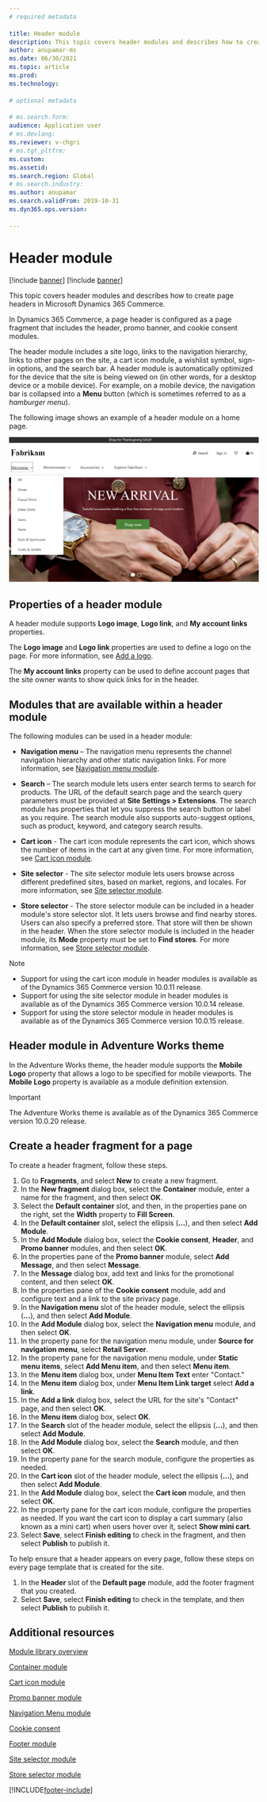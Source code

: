 ```yaml
---
# required metadata

title: Header module
description: This topic covers header modules and describes how to create page headers in Microsoft Dynamics 365 Commerce.
author: anupamar-ms
ms.date: 06/30/2021
ms.topic: article
ms.prod: 
ms.technology: 

# optional metadata

# ms.search.form: 
audience: Application user
# ms.devlang: 
ms.reviewer: v-chgri
# ms.tgt_pltfrm: 
ms.custom: 
ms.assetid: 
ms.search.region: Global
# ms.search.industry: 
ms.author: anupamar
ms.search.validFrom: 2019-10-31
ms.dyn365.ops.version: 

---
```


# Header module

[!include [banner](includes/banner.md)]
[!include [banner](includes/preview-banner.md)]

This topic covers header modules and describes how to create page headers in Microsoft Dynamics 365 Commerce.

In Dynamics 365 Commerce, a page header is configured as a page fragment that includes the header, promo banner, and cookie consent modules. 

The header module includes a site logo, links to the navigation hierarchy, links to other pages on the site, a cart icon module, a wishlist symbol, sign-in options, and the search bar. A header module is automatically optimized for the device that the site is being viewed on (in other words, for a desktop device or a mobile device). For example, on a mobile device, the navigation bar is collapsed into a **Menu** button (which is sometimes referred to as a *hamburger menu*).

The following image shows an example of a header module on a home page.

![Example of a header module](./media/ecommerce-header.png)

## Properties of a header module

A header module supports **Logo image**, **Logo link**, and **My account links** properties. 

The **Logo image** and **Logo link** properties are used to define a logo on the page. For more information, see [Add a logo](add-logo.md). 

The **My account links** property can be used to define account pages that the site owner wants to show quick links for in the header.

## Modules that are available within a header module

The following modules can be used in a header module:

- **Navigation menu** – The navigation menu represents the channel navigation hierarchy and other static navigation links. For more information, see [Navigation menu module](nav-menu-module.md).

- **Search** – The search module lets users enter search terms to search for products. The URL of the default search page and the search query parameters must be provided at **Site Settings \> Extensions**. The search module has properties that let you suppress the search button or label as you require. The search module also supports auto-suggest options, such as product, keyword, and category search results.

- **Cart icon** - The cart icon module represents the cart icon, which shows the number of items in the cart at any given time. For more information, see [Cart icon module](cart-icon-module.md).

- **Site selector** - The site selector module lets users browse across different predefined sites, based on market, regions, and locales. For more information, see [Site selector module](site-selector.md).

- **Store selector** - The store selector module can be included in a header module's store selector slot. It lets users browse and find nearby stores. Users can also specify a preferred store. That store will then be shown in the header. When the store selector module is included in the header module, its **Mode** property must be set to **Find stores**. For more information, see [Store selector module](store-selector.md).

> [!NOTE]
> - Support for using the cart icon module in header modules is available as of the Dynamics 365 Commerce version 10.0.11 release.
> - Support for using the site selector module in header modules is available as of the Dynamics 365 Commerce version 10.0.14 release.
> - Support for using the store selector module in header modules is available as of the Dynamics 365 Commerce version 10.0.15 release.

## Header module in Adventure Works theme

In the Adventure Works theme, the header module supports the **Mobile Logo** property that allows a logo to be specified for mobile viewports. The **Mobile Logo** property is available as a module definition extension.

> [!IMPORTANT]
> The Adventure Works theme is available as of the Dynamics 365 Commerce version 10.0.20 release.

## Create a header fragment for a page

To create a header fragment, follow these steps.

1. Go to **Fragments**, and select **New** to create a new fragment.
1. In the **New fragment** dialog box, select the **Container** module, enter a name for the fragment, and then select **OK**.
1. Select the **Default container** slot, and then, in the properties pane on the right, set the **Width** property to **Fill Screen**.
1. In the **Default container** slot, select the ellipsis (**...**), and then select **Add Module**.
1. In the **Add Module** dialog box, select the **Cookie consent**, **Header**, and **Promo banner** modules, and then select **OK**.
1. In the properties pane of the **Promo banner** module, select **Add Message**, and then select **Message**.
1. In the **Message** dialog box, add text and links for the promotional content, and then select **OK**.
1. In the properties pane of the **Cookie consent** module, add and configure text and a link to the site privacy page.
1. In the **Navigation menu** slot of the header module, select the ellipsis (**...**), and then select **Add Module**.
1. In the **Add Module** dialog box, select the **Navigation menu** module, and then select **OK**.
1. In the property pane for the navigation menu module, under **Source for navigation menu**, select **Retail Server**.
1. In the property pane for the navigation menu module, under **Static menu items**, select **Add Menu item**, and then select **Menu item**. 
1. In the **Menu item** dialog box, under **Menu Item Text** enter "Contact."
1. In the **Menu item** dialog box, under **Menu Item Link target** select **Add a link**.
1. In the **Add a link** dialog box, select the URL for the site's "Contact" page, and then select **OK**.  
1. In the **Menu item** dialog box, select **OK**.
1. In the **Search** slot of the header module, select the ellipsis (**...**), and then select **Add Module**.
1. In the **Add Module** dialog box, select the **Search** module, and then select **OK**.
1. In the property pane for the search module, configure the properties as needed.
1. In the **Cart icon** slot of the header module, select the ellipsis (**...**), and then select **Add Module**.
1. In the **Add Module** dialog box, select the **Cart icon** module, and then select **OK**.
1. In the property pane for the cart icon module, configure the properties as needed. If you want the cart icon to display a cart summary (also known as a mini cart) when users hover over it, select **Show mini cart**.
1. Select **Save**, select **Finish editing** to check in the fragment, and then select **Publish** to publish it.

To help ensure that a header appears on every page, follow these steps on every page template that is created for the site.

1. In the **Header** slot of the **Default page** module, add the footer fragment that you created.
1. Select **Save**, select **Finish editing** to check in the template, and then select **Publish** to publish it.

## Additional resources

[Module library overview](starter-kit-overview.md)

[Container module](add-container-module.md)

[Cart icon module](cart-icon-module.md)

[Promo banner module](add-alert.md)

[Navigation Menu module](nav-menu-module.md) 

[Cookie consent](cookie-consent-module.md)

[Footer module](author-footer-module.md)

[Site selector module](site-selector.md)

[Store selector module](store-selector.md)


[!INCLUDE[footer-include](../includes/footer-banner.md)]
